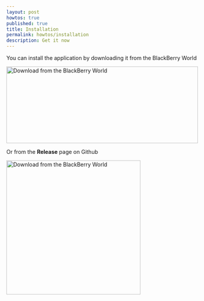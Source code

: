 ```yaml
---
layout: post
howtos: true
published: true
title: Installation
permalink: howtos/installation
description: Get it now
---
```

You can install the application by downloading it from the BlackBerry World

<img src="https://i.imgur.com/8gnqZP5.jpg" alt="Download from the BlackBerry World" width="500" height="200">

Or from the **Release** page on Github

<a href="https://github.com/flyve-mdm/blackberry-inventory-agent/releases"><img src="https://assets-cdn.github.com/images/modules/logos_page/GitHub-Mark.png" alt="Download from the BlackBerry World" width="350"></a>
